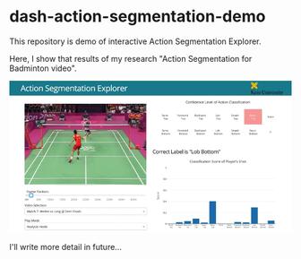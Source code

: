 # dash-action-segmentation-demo

This repository is demo of interactive Action Segmentation Explorer.

Here, I show that results of my research "Action Segmentation for Badminton video".

![demo](data/demo.gif)



I'll write more detail in future...